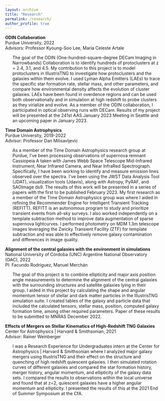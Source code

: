 ```yaml
---
layout: archive
title: "Research"
permalink: /research/
author_profile: true
---
```


<b>ODIN Collaboration</b>
<br>
Purdue University, 2022
<br>
Advisors: Professor Kyoung-Soo Lee, Maria Celeste Artale
<ol>
The goal of the ODIN (One-hundred-square-degree DECam Imaging in Narrowbands) Collaboration is to identify hundreds of protoclusters at z = 2.4, 3.1, and 4.5. My contribution to this project is to model protoclusters in IllustrisTNG to investigate how protoclusters and the galaxies within them evolve. I used Lyman Alpha Emitters (LAEs) to trace the specific star formation rate, stellar mass, and other parameters, and compare how environmental density affects the evolution of cluster galaxies. LAEs have been found in overdence regions and can be used both observationally and in simulation at high redshift to probe clusters as they virialize and evolve. As a member of the ODIN collaboration, I participated in optical observing runs with DECam. Results of my project will be presented at the 241st AAS January 2023 Meeting in Seattle and an upcoming paper in January 2023.
</ol>

<b>Time Domain Astrophysics</b>
<br>
Purdue University, 2019-2022
<br>
Advisor: Professor Dan Milisavljevic
<ol>
  As a member of the Time Domain Astrophysics research group at Purdue, I've been processing observations of supernova remnant Cassiopeia A taken with James Webb Space Telescope Mid-Infrared Instrument, Near Infrared Camera, and Near InfraRed Spectrograph. Specifically, I have been working to identify and measure emission lines observed over the spectra. I've been using the JWST Data Analysis Tool (JDAT), visualization tools (Jdavis), along with Astropy, PyRAF, and SAOImage ds9. The results of this work will be presented in a series of papers with the first to be published February 2023.
  My first research as a member of the Time Domain Astrophysics group was where I aided in refining the Recommender Engine for Intelligent Transient Tracking (REFITT). REFITT is an autonomous program to study and prioritize transient events from all-sky surveys. I also worked independently on a template subtraction method to improve data augmentation of sparse supernova lightcurves. I performed photometry on MDM 1.3m telescope images leveraging the Zwicky Transient Facility (ZTF) for template subtraction and was able to effectively remove galaxy contamination and differences in image quality.
</ol>

<b>Alignment of the central galaxies with the environment in simulations</b>
<br>
National University of Córdoba (UNC) Argentine National Observatory (OAC), 2022
<br>
PI: Facundo Rodriguez, Manuel Merchán
<ol>
  The goal of this project is to combine ellipticity and major axis position angle measurements to determine the alignment of the central galaxies with the surrounding structures and satellite galaxies lying in their group. I aided in this project by calculating the shape and angular momentum tensor of stellar and dark matter particles in the IllustrisTNG simulation suite. I created tables of the galaxy and particle data that included the calculated tensors, stellar mass, position, computed galaxy formation time, among other required parameters. Paper of these results to be submitted to MNRAS December 2022.
</ol>

<b>Effects of Mergers on Stellar Kinematics of High-Redshift TNG Galaxies</b>
<br>
Center for Astrophysics | Harvard & Smithsonian, 2021
<br>
Advisor: Rainer Weinberger
<ol>
  I was a Research Experience for Undergraduates intern at the Center for Astrophysics | Harvard & Smithsonian where I analyzed major galaxy mergers using IllustrisTNG and their effect on the structure and quenching of high redshift quiescent galaxies. I then simulated rotation curves of different galaxies and compared the star formation history, merger history, angular momentum, and ellipticity of the galaxy data sets. I compared the results to observations within the local universe and found that at z=2, quiescent galaxies have a higher angular momentum and ellipticity. I presented the results of this at the 2021 End of Summer Symposium at the CfA.
</ol>

